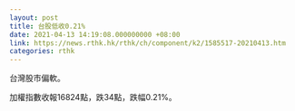 ```yaml
---
layout: post
title: 台股低收0.21%
date: 2021-04-13 14:19:08.000000000 +08:00
link: https://news.rthk.hk/rthk/ch/component/k2/1585517-20210413.htm
categories: rthk
---
```


台灣股市偏軟。

加權指數收報16824點，跌34點，跌幅0.21%。
